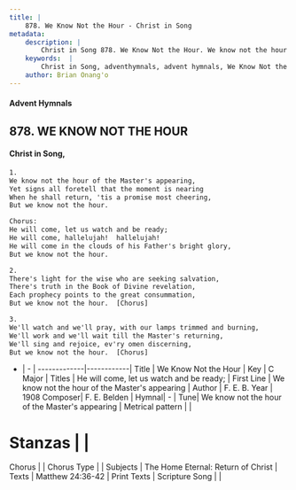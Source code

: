 ```yaml
---
title: |
    878. We Know Not the Hour - Christ in Song
metadata:
    description: |
        Christ in Song 878. We Know Not the Hour. We know not the hour of the Master's appearing, Yet signs all foretell that the moment is nearing When he shall return, 'tis a promise most cheering, But we know not the hour. Chorus: He will come, let us watch and be ready; He will come, hallelujah!  hallelujah! He will come in the clouds of his Father's bright glory, But we know not the hour.
    keywords:  |
        Christ in Song, adventhymnals, advent hymnals, We Know Not the Hour, We know not the hour of the Master's appearing. He will come, let us watch and be ready;
    author: Brian Onang'o
---
```


#### Advent Hymnals
## 878. WE KNOW NOT THE HOUR
####  Christ in Song,

```txt
1.
We know not the hour of the Master's appearing,
Yet signs all foretell that the moment is nearing
When he shall return, 'tis a promise most cheering,
But we know not the hour.

Chorus:
He will come, let us watch and be ready;
He will come, hallelujah!  hallelujah!
He will come in the clouds of his Father's bright glory,
But we know not the hour.

2.
There's light for the wise who are seeking salvation,
There's truth in the Book of Divine revelation,
Each prophecy points to the great consummation,
But we know not the hour.  [Chorus]

3.
We'll watch and we'll pray, with our lamps trimmed and burning,
We'll work and we'll wait till the Master's returning,
We'll sing and rejoice, ev'ry omen discerning, 
But we know not the hour.  [Chorus]

```

- |   -  |
-------------|------------|
Title | We Know Not the Hour |
Key | C Major |
Titles | He will come, let us watch and be ready; |
First Line | We know not the hour of the Master's appearing |
Author | F. E. B.
Year | 1908
Composer| F. E. Belden |
Hymnal|  - |
Tune| We know not the hour of the Master's appearing |
Metrical pattern | |
# Stanzas |  |
Chorus |  |
Chorus Type |  |
Subjects | The Home Eternal: Return of Christ |
Texts | Matthew 24:36-42 |
Print Texts | 
Scripture Song |  |
    
